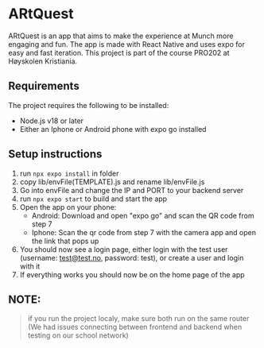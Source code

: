 # ARtQuest

ARtQuest is an app that aims to make the experience at Munch more engaging and fun. 
The app is made with React Native and uses expo for easy and fast iteration. 
This project is part of the course PRO202 at Høyskolen Kristiania. 

## Requirements

The project requires the following to be installed:
- Node.js v18 or later
- Either an Iphone or Android phone with expo go installed

## Setup instructions
1. run `npx expo install` in folder
2. copy lib/envFile(TEMPLATE).js and rename lib/envFile.js
3. Go into envFile and change the IP and PORT to your backend server
6. run `npx expo start` to build and start the app
7. Open the app on your phone:
   - Android: Download and open "expo go" and scan the QR code from step 7
   - Iphone: Scan the qr code from step 7 with the camera app and open the link that pops up
8. You should now see a login page, either login with the test user (username: test@test.no, password: test), or create a user and login with it
9. If everything works you should now be on the home page of the app

## NOTE:
> if you run the project localy, make sure both run on the same router  
> (We had issues connecting between frontend and backend when testing on our school network)
